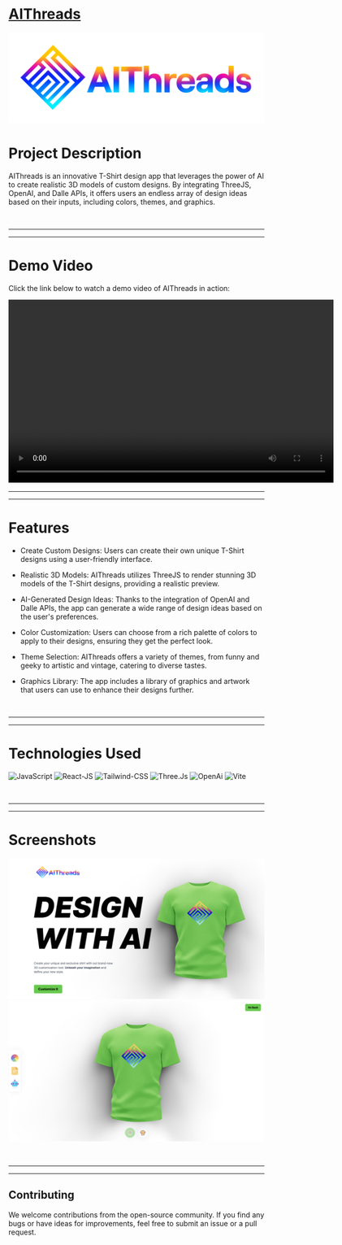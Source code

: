 # <a href="https://ai-threads.vercel.app/">AIThreads</a>

![AIThreads Logo](./README_assets/full_logo.png)

# Project Description

AIThreads is an innovative T-Shirt design app that leverages the power of AI to create realistic 3D models of custom designs. By integrating ThreeJS, OpenAI, and Dalle APIs, it offers users an endless array of design ideas based on their inputs, including colors, themes, and graphics.

<br>
<hr>
<hr>

# Demo Video

Click the link below to watch a demo video of AIThreads in action:

<!-- [AIThreads Demo Video](https://youtu.be/_h7TlFqzQhg) -->
<video width="640" height="360" controls>
  <source src="https://youtu.be/_h7TlFqzQhg" type="video/mov">
</video>
<br>
<hr>
<hr>

# Features

- Create Custom Designs: Users can create their own unique T-Shirt designs using a user-friendly interface.

- Realistic 3D Models: AIThreads utilizes ThreeJS to render stunning 3D models of the T-Shirt designs, providing a realistic preview.

- AI-Generated Design Ideas: Thanks to the integration of OpenAI and Dalle APIs, the app can generate a wide range of design ideas based on the user's preferences.

- Color Customization: Users can choose from a rich palette of colors to apply to their designs, ensuring they get the perfect look.

- Theme Selection: AIThreads offers a variety of themes, from funny and geeky to artistic and vintage, catering to diverse tastes.

- Graphics Library: The app includes a library of graphics and artwork that users can use to enhance their designs further.


<br>

<hr>
<hr>

# Technologies Used

![JavaScript](https://img.shields.io/badge/JavaScript-323330?style=for-the-badge&logo=javascript&logoColor=F7DF1E)
![React-JS](https://img.shields.io/badge/ReactJs-20232A?style=for-the-badge&logo=react&logoColor=61DAFB)
![Tailwind-CSS](https://img.shields.io/badge/Tailwind-blue?style=for-the-badge&logo=tailwindcss&logoColor=61DAFB)
![Three.Js](https://img.shields.io/badge/Three.Js-ADE?style=for-the-badge&logo=threedotjs&logoColor=black)
![OpenAi](https://img.shields.io/badge/OpenAi-darkgreen?style=for-the-badge&logo=openai&logoColor=white)
![Vite](https://img.shields.io/badge/Vite-yellow?style=for-the-badge&logo=vite&logoColor=white)

<br>

<hr>
<hr>

# Screenshots

![Screenshot 1](/README_assets/ss1.png)
![Screenshot 2](/README_assets/ss2.png)


<br>
<hr>
<hr>

## Contributing

We welcome contributions from the open-source community. If you find any bugs or have ideas for improvements, feel free to submit an issue or a pull request.

<!-- <br> -->

<!-- <br>
<hr>
